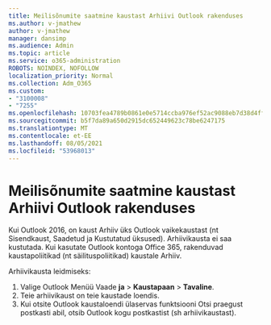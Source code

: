```yaml
---
title: Meilisõnumite saatmine kaustast Arhiivi Outlook rakenduses
ms.author: v-jmathew
author: v-jmathew
manager: dansimp
ms.audience: Admin
ms.topic: article
ms.service: o365-administration
ROBOTS: NOINDEX, NOFOLLOW
localization_priority: Normal
ms.collection: Adm_O365
ms.custom:
- "3100008"
- "7255"
ms.openlocfilehash: 10703fea4789b0861e0e5714ccba976ef52ac9088eb7d38d4ff8e95236a413c3
ms.sourcegitcommit: b5f7da89a650d2915dc652449623c78be6247175
ms.translationtype: MT
ms.contentlocale: et-EE
ms.lasthandoff: 08/05/2021
ms.locfileid: "53968013"
---
```

# <a name="find-email-in-archive-folder-in-outlook-app"></a>Meilisõnumite saatmine kaustast Arhiivi Outlook rakenduses

Kui Outlook 2016, on kaust Arhiiv üks Outlook vaikekaustast (nt Sisendkaust, Saadetud ja Kustutatud üksused). Arhiivikausta ei saa kustutada. Kui kasutate Outlook kontoga Office 365, rakenduvad kaustapoliitikad (nt säilituspoliitikad) kaustale Arhiiv.

Arhiivikausta leidmiseks:

1. Valige Outlook Menüü Vaade **ja** > **Kaustapaan**  >  **Tavaline**.
2. Teie arhiivikaust on teie kaustade loendis.
3. Kui otsite Outlook kaustaloendi ülaservas funktsiooni Otsi praegust postkasti abil, otsib Outlook kogu postkastist (sh arhiivikaustast).
